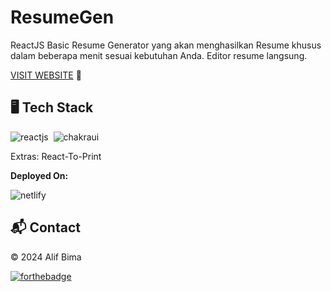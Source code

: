 # ResumeGen
ReactJS Basic Resume Generator yang akan menghasilkan Resume khusus dalam beberapa menit sesuai kebutuhan Anda. Editor resume langsung.

[VISIT WEBSITE](https://resumegen-one.vercel.app/) 🚀

## 🖥️ Tech Stack

![reactjs](https://img.shields.io/badge/React-20232A?style=for-the-badge&logo=react&logoColor=61DAFB)&nbsp;
![chakraui](https://img.shields.io/badge/Chakra--UI-319795?style=for-the-badge&logo=chakra-ui&logoColor=white)&nbsp;

Extras: React-To-Print

**Deployed On:**

![netlify](https://img.shields.io/badge/Netlify-00C7B7?style=for-the-badge&logo=netlify&logoColor=white)

<h2>📬 Contact</h2>

© 2024 Alif Bima

[![forthebadge](https://forthebadge.com/images/badges/built-with-love.svg)](https://forthebadge.com)
